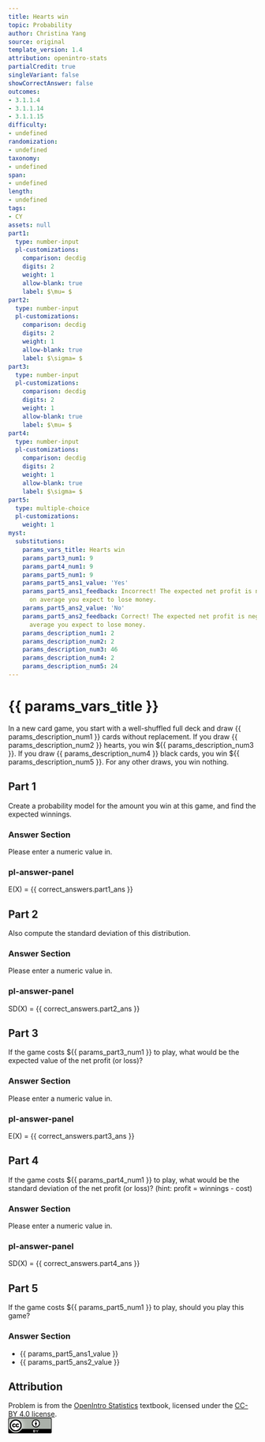 ```yaml
---
title: Hearts win
topic: Probability
author: Christina Yang
source: original
template_version: 1.4
attribution: openintro-stats
partialCredit: true
singleVariant: false
showCorrectAnswer: false
outcomes:
- 3.1.1.4
- 3.1.1.14
- 3.1.1.15
difficulty:
- undefined
randomization:
- undefined
taxonomy:
- undefined
span:
- undefined
length:
- undefined
tags:
- CY
assets: null
part1:
  type: number-input
  pl-customizations:
    comparison: decdig
    digits: 2
    weight: 1
    allow-blank: true
    label: $\mu= $
part2:
  type: number-input
  pl-customizations:
    comparison: decdig
    digits: 2
    weight: 1
    allow-blank: true
    label: $\sigma= $
part3:
  type: number-input
  pl-customizations:
    comparison: decdig
    digits: 2
    weight: 1
    allow-blank: true
    label: $\mu= $
part4:
  type: number-input
  pl-customizations:
    comparison: decdig
    digits: 2
    weight: 1
    allow-blank: true
    label: $\sigma= $
part5:
  type: multiple-choice
  pl-customizations:
    weight: 1
myst:
  substitutions:
    params_vars_title: Hearts win
    params_part3_num1: 9
    params_part4_num1: 9
    params_part5_num1: 9
    params_part5_ans1_value: 'Yes'
    params_part5_ans1_feedback: Incorrect! The expected net profit is negative, so
      on average you expect to lose money.
    params_part5_ans2_value: 'No'
    params_part5_ans2_feedback: Correct! The expected net profit is negative, so on
      average you expect to lose money.
    params_description_num1: 2
    params_description_num2: 2
    params_description_num3: 46
    params_description_num4: 2
    params_description_num5: 24
---
```

# {{ params_vars_title }}
<div class="mathjax_ignore">
In a new card game, you start with a well-shuffled full deck and draw {{ params_description_num1 }} cards without replacement. If you draw {{ params_description_num2 }} hearts, you win ${{ params_description_num3 }}. If you draw {{ params_description_num4 }} black cards, you win ${{ params_description_num5 }}. For any other draws, you win nothing.
</div>

## Part 1

Create a probability model for the amount you win at this game, and find the expected winnings.

### Answer Section

Please enter a numeric value in.

### pl-answer-panel

E(X) = {{ correct_answers.part1_ans }}

## Part 2

Also compute the standard deviation of this distribution.

### Answer Section

Please enter a numeric value in.

### pl-answer-panel

SD(X) = {{ correct_answers.part2_ans }}

## Part 3

If the game costs ${{ params_part3_num1 }} to play, what would be the expected value of the net profit (or loss)?

### Answer Section

Please enter a numeric value in.

### pl-answer-panel

E(X) = {{ correct_answers.part3_ans }}

## Part 4

If the game costs ${{ params_part4_num1 }} to play, what would be the standard deviation of the net profit (or loss)? (hint: profit = winnings - cost)

### Answer Section

Please enter a numeric value in.

### pl-answer-panel

SD(X) = {{ correct_answers.part4_ans }}

## Part 5

If the game costs ${{ params_part5_num1 }} to play, should you play this game?

### Answer Section

- {{ params_part5_ans1_value }}
- {{ params_part5_ans2_value }}

## Attribution

Problem is from the [OpenIntro Statistics](https://openintro.org/book/os/) textbook, licensed under the [CC-BY 4.0 license](https://creativecommons.org/licenses/by/4.0/).<br>![Image representing the Creative Commons 4.0 BY license.](https://raw.githubusercontent.com/firasm/bits/master/by.png)